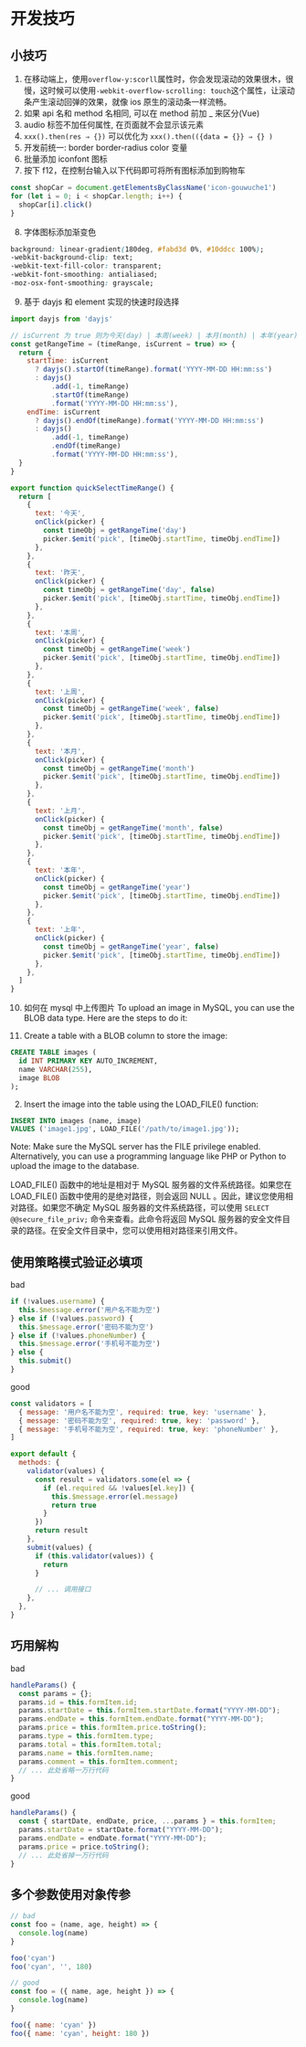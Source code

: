 # 开发技巧

## 小技巧
1. 在移动端上，使用`overflow-y:scorll`属性时，你会发现滚动的效果很木，很慢，这时候可以使用`-webkit-overflow-scrolling: touch`这个属性，让滚动条产生滚动回弹的效果，就像 ios 原生的滚动条一样流畅。
2. 如果 api 名和 method 名相同, 可以在 method 前加 \_ 来区分(Vue)
3. audio 标签不加任何属性, 在页面就不会显示该元素
4. `xxx().then(res ⇒ {})` 可以优化为 `xxx().then(({data = {}} ⇒ {} )`
5. 开发前统一: border border-radius color 变量
6. 批量添加 iconfont 图标
7. 按下 f12，在控制台输入以下代码即可将所有图标添加到购物车

```js
const shopCar = document.getElementsByClassName('icon-gouwuche1')
for (let i = 0; i < shopCar.length; i++) {
  shopCar[i].click()
}
```

8. 字体图标添加渐变色

```css
background: linear-gradient(180deg, #fabd3d 0%, #10ddcc 100%);
-webkit-background-clip: text;
-webkit-text-fill-color: transparent;
-webkit-font-smoothing: antialiased;
-moz-osx-font-smoothing: grayscale;
```

9. 基于 dayjs 和 element 实现的快速时段选择

```js
import dayjs from 'dayjs'

// isCurrent 为 true 则为今天(day) | 本周(week) | 本月(month) | 本年(year)
const getRangeTime = (timeRange, isCurrent = true) => {
  return {
    startTime: isCurrent
      ? dayjs().startOf(timeRange).format('YYYY-MM-DD HH:mm:ss')
      : dayjs()
          .add(-1, timeRange)
          .startOf(timeRange)
          .format('YYYY-MM-DD HH:mm:ss'),
    endTime: isCurrent
      ? dayjs().endOf(timeRange).format('YYYY-MM-DD HH:mm:ss')
      : dayjs()
          .add(-1, timeRange)
          .endOf(timeRange)
          .format('YYYY-MM-DD HH:mm:ss'),
  }
}

export function quickSelectTimeRange() {
  return [
    {
      text: '今天',
      onClick(picker) {
        const timeObj = getRangeTime('day')
        picker.$emit('pick', [timeObj.startTime, timeObj.endTime])
      },
    },
    {
      text: '昨天',
      onClick(picker) {
        const timeObj = getRangeTime('day', false)
        picker.$emit('pick', [timeObj.startTime, timeObj.endTime])
      },
    },
    {
      text: '本周',
      onClick(picker) {
        const timeObj = getRangeTime('week')
        picker.$emit('pick', [timeObj.startTime, timeObj.endTime])
      },
    },
    {
      text: '上周',
      onClick(picker) {
        const timeObj = getRangeTime('week', false)
        picker.$emit('pick', [timeObj.startTime, timeObj.endTime])
      },
    },
    {
      text: '本月',
      onClick(picker) {
        const timeObj = getRangeTime('month')
        picker.$emit('pick', [timeObj.startTime, timeObj.endTime])
      },
    },
    {
      text: '上月',
      onClick(picker) {
        const timeObj = getRangeTime('month', false)
        picker.$emit('pick', [timeObj.startTime, timeObj.endTime])
      },
    },
    {
      text: '本年',
      onClick(picker) {
        const timeObj = getRangeTime('year')
        picker.$emit('pick', [timeObj.startTime, timeObj.endTime])
      },
    },
    {
      text: '上年',
      onClick(picker) {
        const timeObj = getRangeTime('year', false)
        picker.$emit('pick', [timeObj.startTime, timeObj.endTime])
      },
    },
  ]
}
```

10. 如何在 mysql 中上传图片
    To upload an image in MySQL, you can use the BLOB data type. Here are the steps to do it:

1. Create a table with a BLOB column to store the image:

```sql
CREATE TABLE images (
  id INT PRIMARY KEY AUTO_INCREMENT,
  name VARCHAR(255),
  image BLOB
);
```

2. Insert the image into the table using the LOAD_FILE() function:

```sql
INSERT INTO images (name, image)
VALUES ('image1.jpg', LOAD_FILE('/path/to/image1.jpg'));
```

Note: Make sure the MySQL server has the FILE privilege enabled.
Alternatively, you can use a programming language like PHP or Python to upload the image to the database.

LOAD_FILE() 函数中的地址是相对于 MySQL 服务器的文件系统路径。如果您在 LOAD_FILE() 函数中使用的是绝对路径，则会返回 NULL 。因此，建议您使用相对路径。如果您不确定 MySQL 服务器的文件系统路径，可以使用 `SELECT @@secure_file_priv;` 命令来查看。此命令将返回 MySQL 服务器的安全文件目录的路径。在安全文件目录中，您可以使用相对路径来引用文件。

## 使用策略模式验证必填项

bad

```js
if (!values.username) {
  this.$message.error('用户名不能为空')
} else if (!values.password) {
  this.$message.error('密码不能为空')
} else if (!values.phoneNumber) {
  this.$message.error('手机号不能为空')
} else {
  this.submit()
}
```

good

```js
const validators = [
  { message: '用户名不能为空', required: true, key: 'username' },
  { message: '密码不能为空', required: true, key: 'password' },
  { message: '手机号不能为空', required: true, key: 'phoneNumber' },
]

export default {
  methods: {
    validator(values) {
      const result = validators.some(el => {
        if (el.required && !values[el.key]) {
          this.$message.error(el.message)
          return true
        }
      })
      return result
    },
    submit(values) {
      if (this.validator(values)) {
        return
      }

      // ... 调用接口
    },
  },
}
```

## 巧用解构

bad

```js
handleParams() {
  const params = {};
  params.id = this.formItem.id;
  params.startDate = this.formItem.startDate.format("YYYY-MM-DD");
  params.endDate = this.formItem.endDate.format("YYYY-MM-DD");
  params.price = this.formItem.price.toString();
  params.type = this.formItem.type;
  params.total = this.formItem.total;
  params.name = this.formItem.name;
  params.comment = this.formItem.comment;
  // ... 此处省略一万行代码
}
```

good

```js
handleParams() {
  const { startDate, endDate, price, ...params } = this.formItem;
  params.startDate = startDate.format("YYYY-MM-DD");
  params.endDate = endDate.format("YYYY-MM-DD");
  params.price = price.toString();
  // ... 此处省掉一万行代码
}
```

## 多个参数使用对象传参

```js
// bad
const foo = (name, age, height) => {
  console.log(name)
}

foo('cyan')
foo('cyan', '', 180)

// good
const foo = ({ name, age, height }) => {
  console.log(name)
}

foo({ name: 'cyan' })
foo({ name: 'cyan', height: 180 })
```
